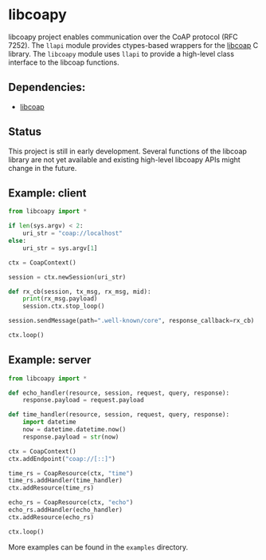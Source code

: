 libcoapy
========

libcoapy project enables communication over the CoAP protocol (RFC 7252). The
`llapi` module provides ctypes-based wrappers for the [libcoap](https://libcoap.net/)
C library. The `libcoapy` module uses `llapi` to provide a high-level class interface
to the libcoap functions.

Dependencies:
-------------

 - [libcoap](https://libcoap.net/)

Status
------

This project is still in early development. Several functions of the libcoap
library are not yet available and existing high-level libcoapy APIs might change
in the future.

Example: client
---------------

```python
from libcoapy import *

if len(sys.argv) < 2:
	uri_str = "coap://localhost"
else:
	uri_str = sys.argv[1]

ctx = CoapContext()

session = ctx.newSession(uri_str)

def rx_cb(session, tx_msg, rx_msg, mid):
	print(rx_msg.payload)
	session.ctx.stop_loop()

session.sendMessage(path=".well-known/core", response_callback=rx_cb)

ctx.loop()
```

Example: server
---------------

```python
from libcoapy import *

def echo_handler(resource, session, request, query, response):
	response.payload = request.payload

def time_handler(resource, session, request, query, response):
	import datetime
	now = datetime.datetime.now()
	response.payload = str(now)

ctx = CoapContext()
ctx.addEndpoint("coap://[::]")

time_rs = CoapResource(ctx, "time")
time_rs.addHandler(time_handler)
ctx.addResource(time_rs)

echo_rs = CoapResource(ctx, "echo")
echo_rs.addHandler(echo_handler)
ctx.addResource(echo_rs)

ctx.loop()
```

More examples can be found in the `examples` directory.
